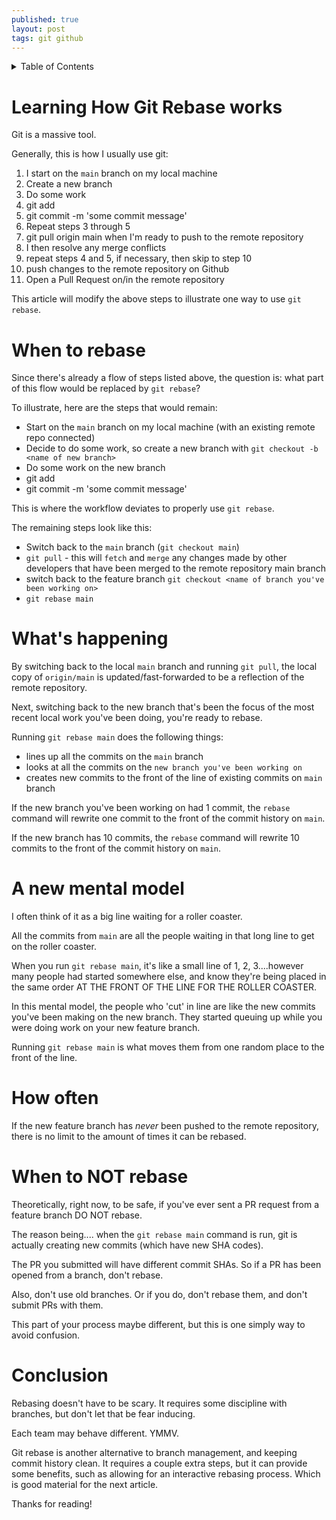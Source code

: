 ```yaml
---
published: true
layout: post
tags: git github
---
```


<details>
<summary>Table of Contents</summary>
<ul>
  
</ul>
[Learning How Git Rebase works](#learning-how-git-rebase-works)
[When to Rebase](#when-to-rebase)
[What's Happening](#whats-happening)
[A New Mental Model](#a-new-mental-model)
[Conclusion](#conclusion)
</details>

# Learning How Git Rebase works

Git is a massive tool.

Generally, this is how I usually use git:

1. I start on the `main` branch on my local machine
2. Create a new branch
3. Do some work
4. git add
5. git commit -m 'some commit message'
6. Repeat steps 3 through 5
7. git pull origin main when I'm ready to push to the remote repository
8. I then resolve any merge conflicts
9. repeat steps 4 and 5, if necessary, then skip to step 10
10. push changes to the remote repository on Github
11. Open a Pull Request on/in the remote repository

This article will modify the above steps to illustrate one way to use `git rebase`.

# When to rebase

Since there's already a flow of steps listed above, the question is: what part of this flow would be replaced by `git rebase`?

To illustrate, here are the steps that would remain:

- Start on the `main` branch on my local machine (with an existing remote repo connected)
- Decide to do some work, so create a new branch with `git checkout -b <name of new branch>`
- Do some work on the new branch
- git add
- git commit -m 'some commit message'

This is where the workflow deviates to properly use `git rebase`.

The remaining steps look like this:

- Switch back to the `main` branch (`git checkout main`)
- `git pull` - this will `fetch` and `merge` any changes made by other developers that have been merged to the remote repository main branch
- switch back to the feature branch `git checkout <name of branch you've been working on>`
- `git rebase main`

# What's happening

By switching back to the local `main` branch and running `git pull`, the local copy of `origin/main` is updated/fast-forwarded to be a reflection of the remote repository.

Next, switching back to the new branch that's been the focus of the most recent local work you've been doing, you're ready to rebase.

Running `git rebase main` does the following things:

- lines up all the commits on the `main` branch
- looks at all the commits on the `new branch you've been working on`
- creates new commits to the front of the line of existing commits on `main` branch

If the new branch you've been working on had 1 commit, the `rebase` command will rewrite one commit to the front of the commit history on `main`.

If the new branch has 10 commits, the `rebase` command will rewrite 10 commits to the front of the commit history on `main`.

# A new mental model

I often think of it as a big line waiting for a roller coaster.

All the commits from `main` are all the people waiting in that long line to get on the roller coaster.

When you run `git rebase main`, it's like a small line of 1, 2, 3....however many people had started somewhere else, and know they're being placed in the same order AT THE FRONT OF THE LINE FOR THE ROLLER COASTER.

In this mental model, the people who 'cut' in line are like the new commits you've been making on the new branch. They started queuing up while you were doing work on your new feature branch.

Running `git rebase main` is what moves them from one random place to the front of the line.

# How often

If the new feature branch has _never_ been pushed to the remote repository, there is no limit to the amount of times it can be rebased.

# When to NOT rebase

Theoretically, right now, to be safe, if you've ever sent a PR request from a feature branch DO NOT rebase.

The reason being.... when the `git rebase main` command is run, git is actually creating new commits (which have new SHA codes).

The PR you submitted will have different commit SHAs. So if a PR has been opened from a branch, don't rebase.

Also, don't use old branches. Or if you do, don't rebase them, and don't submit PRs with them.

This part of your process maybe different, but this is one simply way to avoid confusion.

# Conclusion

Rebasing doesn't have to be scary. It requires some discipline with branches, but don't let that be fear inducing.

Each team may behave different. YMMV.

Git rebase is another alternative to branch management, and keeping commit history clean. It requires a couple extra steps, but it can provide some benefits, such as allowing for an interactive rebasing process. Which is good material for the next article.

Thanks for reading!

